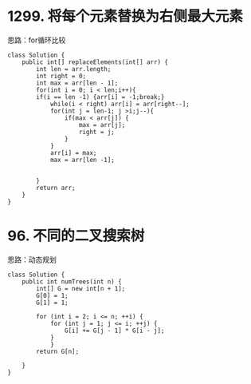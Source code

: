 # 1299. 将每个元素替换为右侧最大元素 #
思路：for循环比较

	
	class Solution {
	    public int[] replaceElements(int[] arr) {
	        int len = arr.length;
	        int right = 0;
	        int max = arr[len - 1];
	        for(int i = 0; i < len;i++){
	        if(i == len -1) {arr[i] = -1;break;}
	            while(i < right) arr[i] = arr[right--]; 
	            for(int j = len-1; j >i;j--){
	                if(max < arr[j]) {
	                    max = arr[j];
	                    right = j;
	                }
	            }
	            arr[i] = max;
	            max = arr[len -1];
	
	            
	        }
	        return arr;
	    }
	}


# 96. 不同的二叉搜索树 #

思路：动态规划

	class Solution {
	    public int numTrees(int n) {
	        int[] G = new int[n + 1];
	        G[0] = 1;
	        G[1] = 1;
	
	        for (int i = 2; i <= n; ++i) {
	            for (int j = 1; j <= i; ++j) {
	                G[i] += G[j - 1] * G[i - j];
	            }
	            }
	        return G[n];
	
	    }
	}